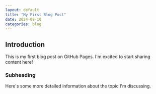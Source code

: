 ```yaml
---
layout: default
title: "My First Blog Post"
date: 2024-08-10
categories: blog
---
```


## Introduction
This is my first blog post on GitHub Pages. I'm excited to start sharing content here!

### Subheading
Here's some more detailed information about the topic I'm discussing.
